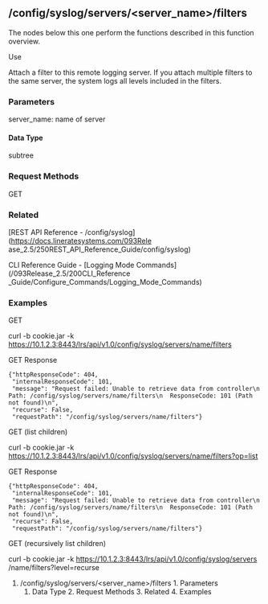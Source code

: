 ## /config/syslog/servers/<server_name>/filters

The nodes below this one perform the functions described in this function
overview.

Use

Attach a filter to this remote logging server. If you attach multiple filters
to the same server, the system logs all levels included in the filters.

### Parameters

server_name: name of server

#### Data Type

subtree

### Request Methods

GET

### Related

[REST API Reference - /config/syslog](https://docs.lineratesystems.com/093Rele
ase_2.5/250REST_API_Reference_Guide/config/syslog)

CLI Reference Guide - [Logging Mode Commands](/093Release_2.5/200CLI_Reference
_Guide/Configure_Commands/Logging_Mode_Commands)

### Examples

GET

curl -b cookie.jar -k
https://10.1.2.3:8443/lrs/api/v1.0/config/syslog/servers/name/filters

GET Response

    
    {"httpResponseCode": 404,
     "internalResponseCode": 101,
     "message": "Request failed: Unable to retrieve data from controller\n  Path: /config/syslog/servers/name/filters\n  ResponseCode: 101 (Path not found)\n",
     "recurse": False,
     "requestPath": "/config/syslog/servers/name/filters"}
    

GET (list children)

curl -b cookie.jar -k
https://10.1.2.3:8443/lrs/api/v1.0/config/syslog/servers/name/filters?op=list

GET Response

    
    {"httpResponseCode": 404,
     "internalResponseCode": 101,
     "message": "Request failed: Unable to retrieve data from controller\n  Path: /config/syslog/servers/name/filters\n  ResponseCode: 101 (Path not found)\n",
     "recurse": False,
     "requestPath": "/config/syslog/servers/name/filters"}
    

GET (recursively list children)

curl -b cookie.jar -k https://10.1.2.3:8443/lrs/api/v1.0/config/syslog/servers
/name/filters?level=recurse

  1. /config/syslog/servers/<server_name>/filters
    1. Parameters
      1. Data Type
    2. Request Methods
    3. Related
    4. Examples


